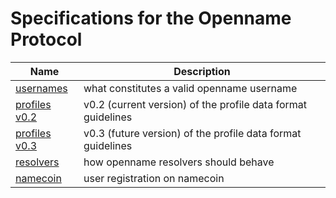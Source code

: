 # Specifications for the Openname Protocol

|Name|Description|
|---|---|
|[usernames](usernames.md)|what constitutes a valid openname username|
|[profiles v0.2](profiles/profiles-v02.md)|v0.2 (current version) of the profile data format guidelines|
|[profiles v0.3](profiles/profiles-v03.md)|v0.3 (future version) of the profile data format guidelines|
|[resolvers](resolvers.md)|how openname resolvers should behave|
|[namecoin](blockchain/namecoin.md)|user registration on namecoin|
